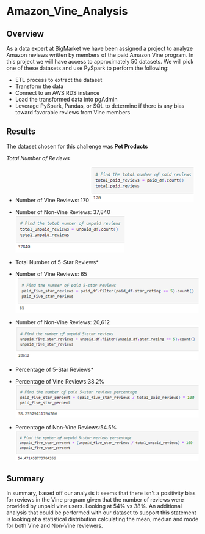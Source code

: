 # Amazon_Vine_Analysis

## Overview
As a data expert at BigMarket we have been assigned a project to analyze Amazon reviews written by members of the paid Amazon Vine program. In this project we will have access to approximately 50 datasets. We will pick one of these datasets and use PySpark to perform the following:
- ETL process to extract the dataset
- Transform the data
- Connect to an AWS RDS instance
- Load the transformed data into pgAdmin
- Leverage PySpark, Pandas, or SQL to determine if there is any bias toward favorable reviews from Vine members

## Results
The dataset chosen for this challenge was **Pet Products**

*Total Number of Reviews*
- Number of Vine Reviews: 170
![Vine_Reviews](https://github.com/mavalenz/Amazon_Vine_Analysis/blob/main/Resources/Vine_Reviews.PNG)

- Number of Non-Vine Reviews: 37,840
![Non_Vine_Reviews](https://github.com/mavalenz/Amazon_Vine_Analysis/blob/main/Resources/Non_Vine_Reviews.PNG)

* Total Number of 5-Star Reviews*
- Number of Vine Reviews: 65
![5-Star_Vine_Reviews](https://github.com/mavalenz/Amazon_Vine_Analysis/blob/main/Resources/5-Star_Vine_Reviews.PNG)

- Number of Non-Vine Reviews: 20,612
![5-Start_Non_Vine_Reviews](https://github.com/mavalenz/Amazon_Vine_Analysis/blob/main/Resources/5-Star_Non_Vine_Reviews.PNG)

* Percentage of 5-Star Reviews*
- Percentage of Vine Reviews:38.2%
![Percentage_5-Star_Vine_Reviews](https://github.com/mavalenz/Amazon_Vine_Analysis/blob/main/Resources/Percentage_5-Star_Vine_Reviews.PNG)

- Percentage of Non-Vine Reviews:54.5%
![Percentage_5-Star_Non_Vine_Reviews](https://github.com/mavalenz/Amazon_Vine_Analysis/blob/main/Resources/Percentage_5-Star_Non_Vine_Reviews.PNG)

## Summary
In summary, based off our analysis it seems that there isn't a positivity bias for reviews in the Vine program given that the number of reviews were provided by unpaid vine users. Looking at 54% vs 38%. An additional analysis that could be performed with our dataset to support this statement is looking at a statistical distribution calculating the mean, median and mode for both Vine and Non-Vine reviewers.